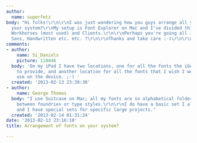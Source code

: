 ```yaml
---
author:
  name: superfetz
body: "Hi folks!\r\n\r\nI was just wondering how you guys arrange all your fonts on
  your system?\r\nMy setup is Font Explorer on Mac and I've divided things into Foundries,
  Workhorses (most used) and Clients.\r\n\r\nPerhaps you're going all in with Serif,
  Sans, Handwritten etc. etc. ?\r\n\r\nThanks and take care :-)\r\n\r\n/s "
comments:
- author:
    name: Si_Daniels
    picture: 110446
  body: 'On my iPad I have two locations, one for all the fonts the iGods have chosen
    to provide, and another location for all the fonts that I wish I were able to
    use on the device. ;-) '
  created: '2013-02-13 23:39:30'
- author:
    name: George Thomas
  body: "I use Suitcase on Mac; all my fonts are in alphabetical folders, no discriminating
    between foundries or type styles.\r\n\r\nI do have a basic set I always have activated,
    and I have special sets for specific large projects."
  created: '2013-02-14 01:31:24'
date: '2013-02-13 23:16:10'
title: Arrangement of fonts on your system?

---
```

